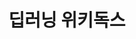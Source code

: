 ---
title: 딥러닝 위키독스
tags: [deep learning, python, wikidocs]
style: fill
color: secondary
description: 딥러닝 내용을 정리한 위키독스
external_url: https://wikidocs.net/book/7838
---